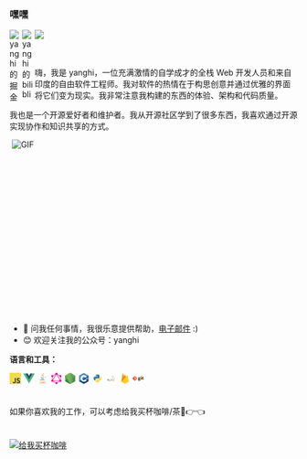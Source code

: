 ### 嘿嘿
<a href="https://juejin.cn/user/4073020685824680">
  <img align="left" alt="yanghi 的 掘金" width="22px" src="https://lf-cdn-tos.bytescm.com/obj/static/xitu_extension/static/gold.981a5510.svg" />
</a>
<a href="https://space.bilibili.com/402659690">
  <img align="left" alt="yanghi 的 bilibli" width="22px" src="https://gimg2.baidu.com/image_search/src=http%3A%2F%2Fcdn2.image.apk.gfan.com%2Fasdf%2FPImages%2F2012%2F7%2F8%2F264469_2572e33ab-b690-4f49-8e10-0fd88a8b522d.png&refer=http%3A%2F%2Fcdn2.image.apk.gfan.com&app=2002&size=f9999,10000&q=a80&n=0&g=0n&fmt=auto?sec=1663587001&t=d6d636d39f1768bd462146a96628ed9a" />
</a>


![](https://visitor-badge.glitch.me/badge?page_id=abhisheknaiidu.abhisheknaiidu)

<br />

嗨，我是 yanghi，一位充满激情的自学成才的全栈 Web 开发人员和来自印度的自由软件工程师。我对软件的热情在于构思创意并通过优雅的界面将它们变为现实。我非常注意我构建的东西的体验、架构和代码质量。

我也是一个开源爱好者和维护者。我从开源社区学到了很多东西，我喜欢通过开源实现协作和知识共享的方式。


  <img align="right" alt="GIF" src="https://github.com/abhisheknaiidu/abhisheknaiidu/blob/master/code.gif?raw=true" width="500" height="320" />
  
- 💬 问我任何事情，我很乐意提供帮助，[电子邮件](workyyx@163.com) :)
- 😊 欢迎关注我的公众号：yanghi

**语言和工具：**  

<code><img height="20" src="https://raw.githubusercontent.com/github/explore/80688e429a7d4ef2fca1e82350fe8e3517d3494d/topics/javascript/javascript.png"></code>
<code><img height="20" src="https://raw.githubusercontent.com/github/explore/80688e429a7d4ef2fca1e82350fe8e3517d3494d/topics/vue/vue.png"></code>
<code><img height="20" src="https://raw.githubusercontent.com/github/explore/80688e429a7d4ef2fca1e82350fe8e3517d3494d/topics/java/java.png"></code>
<code><img height="20" src="https://raw.githubusercontent.com/github/explore/5c058a388828bb5fde0bcafd4bc867b5bb3f26f3/topics/graphql/graphql.png"></code>
<code><img height="20" src="https://raw.githubusercontent.com/github/explore/80688e429a7d4ef2fca1e82350fe8e3517d3494d/topics/nodejs/nodejs.png"></code>
<code><img height="20" src="https://raw.githubusercontent.com/github/explore/80688e429a7d4ef2fca1e82350fe8e3517d3494d/topics/cpp/cpp.png"></code>
<code><img height="20" src="https://raw.githubusercontent.com/github/explore/80688e429a7d4ef2fca1e82350fe8e3517d3494d/topics/python/python.png"></code>
<code><img height="20" src="https://raw.githubusercontent.com/github/explore/80688e429a7d4ef2fca1e82350fe8e3517d3494d/topics/mysql/mysql.png"></code>
<code><img height="20" src="https://raw.githubusercontent.com/github/explore/80688e429a7d4ef2fca1e82350fe8e3517d3494d/topics/firebase/firebase.png"></code>
<code><img height="20" src="https://raw.githubusercontent.com/github/explore/80688e429a7d4ef2fca1e82350fe8e3517d3494d/topics/git/git.png"></code>
<br/>
<br/>
<br/>
如果你喜欢我的工作，可以考虑给我买杯咖啡/茶🥺👉👈
<br/>
<br/>
<br/>
<a href="https://www.buymeacoffee.com/abhisheknaiidu" target="_blank"><img src="https://cdn.buymeacoffee.com/buttons/v2/default-red.png" alt= "给我买杯咖啡" width="150" ></a>
<br/>
<br/>
<br/>


